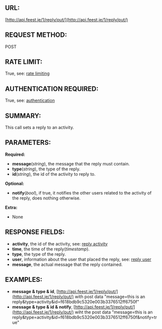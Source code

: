 URL:
----
[http://api.feest.je/1/reply/put/](http://api.feest.je/1/reply/put/)

REQUEST METHOD:
---------------
POST

RATE LIMIT:
-----------
True, see: [rate limiting](<link naar ratelimitpagina>)

AUTHENTICATION REQUIRED:
------------------------
True, see: [authentication](<link naar authenticationpagina>)

SUMMARY:
--------
This call sets a reply to an activity.

PARAMETERS:
-----------

**Required:**

 - **message**(*string*), the message that the reply must contain.
 - **type**(*string*), the type of the reply.
 - **id**(*string*), the id of the activity to reply to.

**Optional:**

 - **notify**(*bool*), if true, it notifies the other users related to the activity of the reply, does nothing otherwise.

**Extra:**

 - None

RESPONSE FIELDS:
---------------- 
 - **activity**, the id of the activity, see: [reply activity](<link naar activity pagina>)
 - **time**, the time of the reply(*timestamp*).
 - **type**, the type of the reply.
 - **user**, information about the user that placed the reply, see: [reply user](parts/user.md)
 - **message**, the actual message that the reply contained.

EXAMPLES:
---------
 - **message & type & id**, [http://api.feest.je/1/reply/put/](http://api.feest.je/1/reply/put/) with post data "message=this is an reply&type=activity&id=f618bdb9c5320e003b3376512ff6750f"
 - **message & type & id & notify**, [http://api.feest.je/1/reply/put/](http://api.feest.je/1/reply/put/) wiht the post data "message=this is an reply&type=activity&id=f618bdb9c5320e003b3376512ff6750f&notify=true"